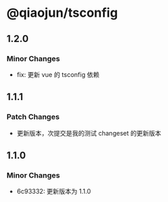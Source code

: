# @qiaojun/tsconfig

## 1.2.0

### Minor Changes

- fix: 更新 vue 的 tsconfig 依赖

## 1.1.1

### Patch Changes

- 更新版本，次提交是我的测试 changeset 的更新版本

## 1.1.0

### Minor Changes

- 6c93332: 更新版本为 1.1.0
